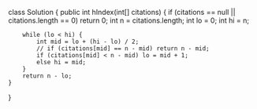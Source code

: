 class Solution {
    public int hIndex(int[] citations) {
        if (citations == null || citations.length == 0) return 0;
        int n = citations.length;
        int lo = 0;
        int hi = n;
        
        while (lo < hi) {
            int mid = lo + (hi - lo) / 2;
            // if (citations[mid] == n - mid) return n - mid;
            if (citations[mid] < n - mid) lo = mid + 1;
            else hi = mid;
        }
        return n - lo;
    }
}
